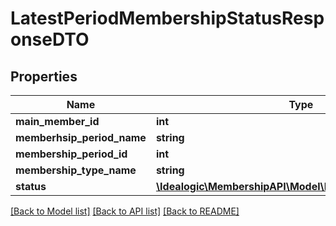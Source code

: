 # LatestPeriodMembershipStatusResponseDTO

## Properties
Name | Type | Description | Notes
------------ | ------------- | ------------- | -------------
**main_member_id** | **int** |  | [optional] 
**memberhsip_period_name** | **string** |  | [optional] 
**membership_period_id** | **int** |  | [optional] 
**membership_type_name** | **string** |  | [optional] 
**status** | [**\Idealogic\MembershipAPI\Model\MembershipStatusDTO[]**](MembershipStatusDTO.md) |  | [optional] 

[[Back to Model list]](../README.md#documentation-for-models) [[Back to API list]](../README.md#documentation-for-api-endpoints) [[Back to README]](../README.md)


